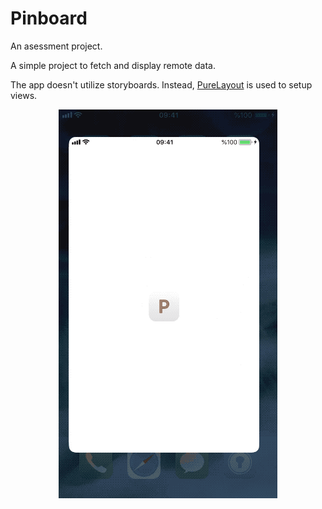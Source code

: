 # Pinboard

An asessment project.

A simple project to fetch and display remote data.

The app doesn't utilize storyboards. Instead, <a href = "https://github.com/PureLayout/PureLayout">PureLayout</a> is used to setup views.

<p align="center">
<img src="https://github.com/cembaykara/GenericFetcher/blob/master/screenshot.gif?raw=true" title="Screenshot">
</p>
